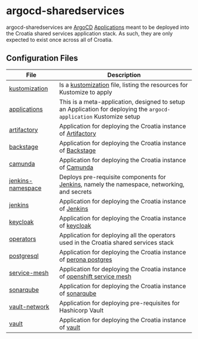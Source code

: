# argocd-sharedservices

argocd-sharedservices are [ArgoCD](https://argo-cd.readthedocs.io/en/stable/) [Applications](https://argo-cd.readthedocs.io/en/stable/operator-manual/declarative-setup/#applications) meant to be deployed into the Croatia shared services application stack. As such, they are only expected to exist once across all of Croatia.

## Configuration Files

| File | Description |
| ---- | ----------- |
| [kustomization](https://bitbucket.projectcroatia.cloud/projects/DIG/repos/croatia-components/browse/argocd-sharedservices/kustomization.yaml) | Is a [kustomization](https://kubernetes.io/docs/tasks/manage-kubernetes-objects/kustomization/#kustomize-feature-list) file, listing the resources for Kustomize to apply |
| [applications](https://bitbucket.projectcroatia.cloud/projects/DIG/repos/croatia-components/browse/argocd-sharedservices/applications.yaml) | This is a meta-application, designed to setup an Application for deploying the `argocd-application` Kustomize setup |
| [artifactory](https://bitbucket.projectcroatia.cloud/projects/DIG/repos/croatia-components/browse/argocd-sharedservices/artifactory.yaml) | Application for deploying the Croatia instance of [Artifactory](https://jfrog.com/artifact-management/) |
| [backstage](https://bitbucket.projectcroatia.cloud/projects/DIG/repos/croatia-components/browse/argocd-sharedservices/backstage.yaml) | Application for deploying the Croatia instance of [Backstage](https://backstage.io/) |
| [camunda](https://bitbucket.projectcroatia.cloud/projects/DIG/repos/croatia-components/browse/argocd-sharedservices/camunda.yaml) | Application for deploying the Croatia instance of [Camunda](https://camunda.com/platform/) |
| [jenkins-namespace](https://bitbucket.projectcroatia.cloud/projects/DIG/repos/croatia-components/browse/argocd-sharedservices/jenkins-namespace.yaml) | Deploys pre-requisite components for [Jenkins](https://www.jenkins.io/), namely the namespace, networking, and secrets |
| [jenkins](https://bitbucket.projectcroatia.cloud/projects/DIG/repos/croatia-components/browse/argocd-sharedservices/jenkins.yaml) | Application for deploying the Croatia instance of [Jenkins](https://www.jenkins.io/) |
| [keycloak](https://bitbucket.projectcroatia.cloud/projects/DIG/repos/croatia-components/browse/argocd-sharedservices/keycloak.yaml) | Application for deploying the Croatia instance of [keycloak](https://www.keycloak.org/) |
| [operators](https://bitbucket.projectcroatia.cloud/projects/DIG/repos/croatia-components/browse/argocd-sharedservices/operators.yaml) | Application for deploying all the operators used in the Croatia shared services stack |
| [postgresql](https://bitbucket.projectcroatia.cloud/projects/DIG/repos/croatia-components/browse/argocd-sharedservices/postgresql.yaml) | Application for deploying the Croatia instance of [perona postgres](https://www.percona.com/software/postgresql-distribution) |
| [service-mesh](https://bitbucket.projectcroatia.cloud/projects/DIG/repos/croatia-components/browse/argocd-sharedservices/service-mesh.yaml) | Application for deploying the Croatia instance of [openshift service mesh](https://www.redhat.com/en/technologies/cloud-computing/openshift/what-is-openshift-service-mesh) |
| [sonarqube](https://bitbucket.projectcroatia.cloud/projects/DIG/repos/croatia-components/browse/argocd-sharedservices/sonarqube.yaml) | Application for deploying the Croatia instance of [sonarqube](https://www.sonarsource.com/products/sonarqube/) |
| [vault-network](https://bitbucket.projectcroatia.cloud/projects/DIG/repos/croatia-components/browse/argocd-sharedservices/vault-network.yaml) | Application for deploying pre-requisites for Hashicorp Vault |
| [vault](https://bitbucket.projectcroatia.cloud/projects/DIG/repos/croatia-components/browse/argocd-sharedservices/service-mesh.yaml) | Application for deploying the Croatia instance of [vault](https://www.vaultproject.io/) |
